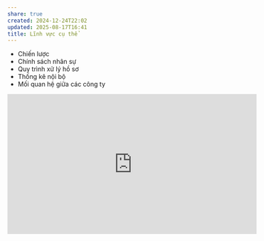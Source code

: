 ```yaml
---
share: true
created: 2024-12-24T22:02
updated: 2025-08-17T16:41
title: Lĩnh vực cụ thể
---
```


- Chiến lược
- Chính sách nhân sự
- Quy trình xử lý hồ sơ
- Thống kê nội bộ
- Mối quan hệ giữa các công ty

<iframe width="560" height="315" src="https://www.youtube.com/embed/4U4SyvWCff4?si=Ub5G7RGVsDZ-O97e" title="YouTube video player" frameborder="0" allow="accelerometer; autoplay; clipboard-write; encrypted-media; gyroscope; picture-in-picture; web-share" referrerpolicy="strict-origin-when-cross-origin" allowfullscreen></iframe>
